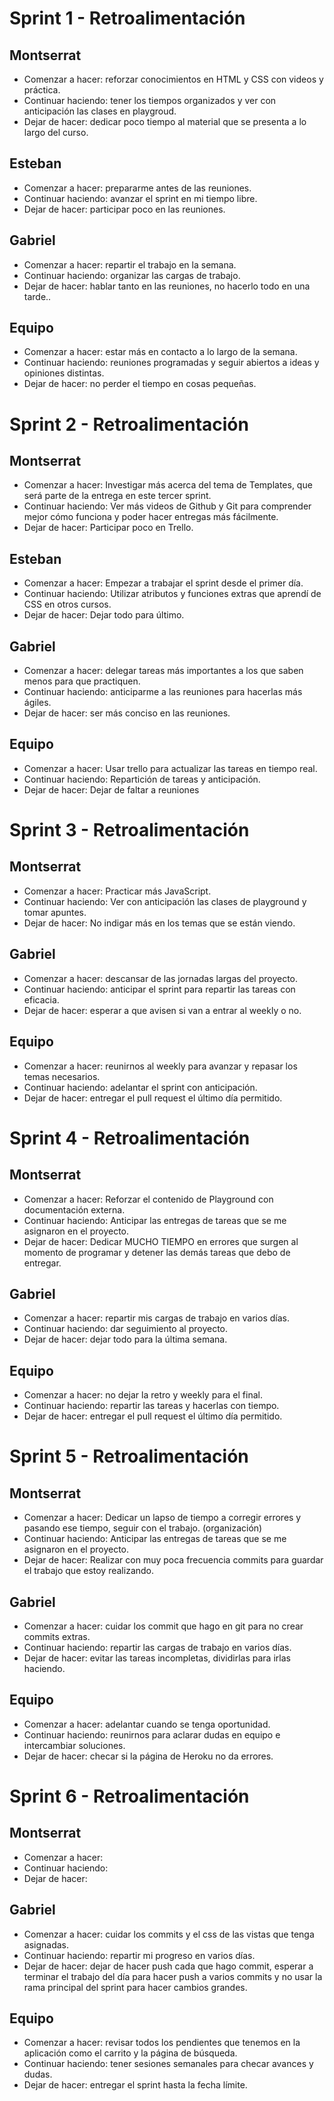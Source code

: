 # Sprint 1 - Retroalimentación

## Montserrat
- Comenzar a hacer: reforzar conocimientos en HTML y CSS con videos y práctica.
- Continuar haciendo: tener los tiempos organizados y ver con anticipación las clases en playgroud.
- Dejar de hacer: dedicar poco tiempo al material que se presenta a lo largo del curso.

## Esteban
- Comenzar a hacer: prepararme antes de las reuniones.
- Continuar haciendo: avanzar el sprint en mi tiempo libre.
- Dejar de hacer: participar poco en las reuniones.

## Gabriel
- Comenzar a hacer: repartir el trabajo en la semana.
- Continuar haciendo: organizar las cargas de trabajo.
- Dejar de hacer: hablar tanto en las reuniones, no hacerlo todo en una tarde..

## Equipo
- Comenzar a hacer: estar más en contacto a lo largo de la semana.
- Continuar haciendo: reuniones programadas y seguir abiertos a ideas y opiniones distintas.
- Dejar de hacer: no perder el tiempo en cosas pequeñas.

# Sprint 2 - Retroalimentación

## Montserrat
- Comenzar a hacer: Investigar más acerca del tema de Templates, que será parte de la entrega en este tercer sprint.
- Continuar haciendo: Ver más videos de Github y Git para comprender mejor cómo funciona y poder hacer entregas más fácilmente. 
- Dejar de hacer: Participar poco en Trello.

## Esteban
- Comenzar a hacer: Empezar a trabajar el sprint desde el primer día.
- Continuar haciendo: Utilizar atributos y funciones extras que aprendí de CSS en otros cursos.
- Dejar de hacer: Dejar todo para último.

## Gabriel
- Comenzar a hacer: delegar tareas más importantes a los que saben menos para que practiquen.
- Continuar haciendo: anticiparme a las reuniones para hacerlas más ágiles.
- Dejar de hacer: ser más conciso en las reuniones.

## Equipo
- Comenzar a hacer: Usar trello para actualizar las tareas en tiempo real.
- Continuar haciendo: Repartición de tareas y anticipación.
- Dejar de hacer: Dejar de faltar a reuniones


# Sprint 3 - Retroalimentación

## Montserrat
- Comenzar a hacer: Practicar más JavaScript.
- Continuar haciendo: Ver con anticipación las clases de playground y tomar apuntes.
- Dejar de hacer: No indigar más en los temas que se están viendo. 

## Gabriel
- Comenzar a hacer: descansar de las jornadas largas del proyecto.
- Continuar haciendo: anticipar el sprint para repartir las tareas con eficacia.
- Dejar de hacer: esperar a que avisen si van a entrar al weekly o no.

## Equipo
- Comenzar a hacer: reunirnos al weekly para avanzar y repasar los temas necesarios.
- Continuar haciendo: adelantar el sprint con anticipación.
- Dejar de hacer: entregar el pull request el último día permitido.


# Sprint 4 - Retroalimentación
## Montserrat
- Comenzar a hacer: Reforzar el contenido de Playground con documentación externa.
- Continuar haciendo: Anticipar las entregas de tareas que se me asignaron en el proyecto.
- Dejar de hacer: Dedicar MUCHO TIEMPO en errores que surgen al momento de programar y detener las demás tareas que debo de entregar. 

## Gabriel
- Comenzar a hacer: repartir mis cargas de trabajo en varios días.
- Continuar haciendo: dar seguimiento al proyecto.
- Dejar de hacer: dejar todo para la última semana.

## Equipo
- Comenzar a hacer: no dejar la retro y weekly para el final.
- Continuar haciendo: repartir las tareas y hacerlas con tiempo.
- Dejar de hacer: entregar el pull request el último día permitido.



# Sprint 5 - Retroalimentación
## Montserrat
- Comenzar a hacer: Dedicar un lapso de tiempo a corregir errores y pasando ese tiempo, seguir con el trabajo. (organización)
- Continuar haciendo: Anticipar las entregas de tareas que se me asignaron en el proyecto.
- Dejar de hacer: Realizar con muy poca frecuencia commits para guardar el trabajo que estoy realizando.

## Gabriel
- Comenzar a hacer: cuidar los commit que hago en git para no crear commits extras.
- Continuar haciendo: repartir las cargas de trabajo en varios días.
- Dejar de hacer: evitar las tareas incompletas, dividirlas para irlas haciendo.

## Equipo
- Comenzar a hacer: adelantar cuando se tenga oportunidad.
- Continuar haciendo: reunirnos para aclarar dudas en equipo e intercambiar soluciones.
- Dejar de hacer: checar si la página de Heroku no da errores.


# Sprint 6 - Retroalimentación
## Montserrat
- Comenzar a hacer: 
- Continuar haciendo: 
- Dejar de hacer: 

## Gabriel
- Comenzar a hacer: cuidar los commits y el css de las vistas que tenga asignadas.
- Continuar haciendo: repartir mi progreso en varios días.
- Dejar de hacer: dejar de hacer push cada que hago commit, esperar a terminar el trabajo del día para hacer push a varios commits y no usar la rama principal del sprint para hacer cambios grandes.

## Equipo
- Comenzar a hacer: revisar todos los pendientes que tenemos en la aplicación como el carrito y la página de búsqueda.
- Continuar haciendo: tener sesiones semanales para checar avances y dudas.
- Dejar de hacer: entregar el sprint hasta la fecha límite.
